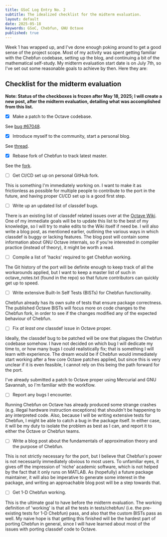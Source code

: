 ```yaml
---
title: GSoC Log Entry No. 2
subtitle: The idealized checklist for the midterm evaluation. 
layout: default
date: 2025-05-18
keywords: GSoC, Chebfun, GNU Octave 
published: true
---
```


Week 1 has wrapped up, and I've done enough poking around to get a good sense of the project scope. 
Most of my activity was spent getting familiar with the Chebfun codebase, setting up the blog, and continuing a bit of the mathematical self-study.
My midterm evaluation start date is on July 7th, so I've set out some reasonable goals to achieve by then.
Here they are:

## Checklist for the midterm evaluation

**Note: Status of the checkboxes is frozen after May 18, 2025; I will create a new post, after the midterm evaluation, detailing what was accomplished from this list.**

- [x] Make a patch to the Octave codebase.

See <a href='https://savannah.gnu.org/bugs/?67048' target='_blank'>bug #67048</a>.

- [x] Introduce myself to the community, start a personal blog. 

See <a href='https://octave.discourse.group/t/gsoc-2025-project-discussion-porting-chebfun-to-gnu-octave/6521' target='_blank'>thread</a>.

- [x] Rebase fork of Chebfun to track latest master.

See the <a href='https://github.com/kolmanthomas/chebfun' target='_blank'>fork</a>.

- [ ] Get CI/CD set up on personal GitHub fork. 

This is something I'm immediately working on.
I want to make it as frictionless as possible for multiple people to contribute to the port in the future, and having proper CI/CD set up is a good first step.

- [ ] Write up an updated list of classdef bugs. 

There is an existing list of classdef related issues over at the <a href='https://wiki.octave.org/Classdef' target='_blank'>Octave Wiki</a>.
One of my immediate goals will be to update this list to the best of my knowledge, so I will try to make edits to the Wiki itself if need be.
I will also write a blog post, as mentioned earlier, outlining the various ways in which classdef is buggy or lacking features.
The blog post will contain some information about GNU Octave internals, so if you're interested in compiler practice (instead of theory), it might be worth a read.

- [ ] Compile a list of 'hacks' required to get Chebfun working.

The Git history of the port will be definite enough to keep track of all the workarounds applied, but I want to keep a master list of such in octave_notes.txt (found in the repo) so that future contributors can quickly get up to speed.

- [ ] Write extensive Built-In Self Tests (BISTs) for Chebfun functionality. 

Chebfun already has its own suite of tests that ensure package correctness.
The published Octave BISTs will focus more on code changes to the Chebfun fork, in order to see if the changes modified any of the expected behaviour of Chebfun.

- [ ] Fix *at least one* classdef issue in Octave proper.

Ideally, the classdef bug to be patched will be one that plagues the Chebfun codebase somehow.
I have not decided on which bug I will dedicate my time to, or how many bugs I could realistically fix; that is something I will learn with experience.
The dream would be if Chebfun would immediately start working after a few core Octave patches applied, but since this is very unclear if it is even feasible, I cannot rely on this being the path forward for the port.

I've already submitted a patch to Octave proper using Mercurial and GNU Savannah, so I'm familiar with the workflow.

- [ ] Report any bugs I encounter.

Running Chebfun on Octave has already produced some strange crashes (e.g. illegal hardware instruction exceptions) that shouldn't be happening to any interpreted code.
Also, because I will be writing extensive tests for Chebfun, I might be able to catch a bug in the package itself.
In either case, it will be my duty to isolate the problem as best as I can, and report it to either the Octave or Chebfun teams.

- [ ] Write a blog post about the fundamentals of approximation theory and the purpose of Chebfun. 

This is not strictly necessary for the port, but I believe that Chebfun's power is not necessarily immediately obvious to most users.
To unfamiliar eyes, it gives off the impression of 'niche' academic software, which is not helped by the fact that it only runs on MATLAB.
As (hopefully) a future package maintainer, it will also be imperative to generate some interest in the package, and writing an approachable blog post will be a step towards that.

- [ ] Get 1-D Chebfun working. 

This is the ultimate goal to have before the midterm evaluation. 
The working definition of 'working' is that all the tests in tests/chebfun/ (i.e. the pre-existing tests for 1-D Chebfun) pass, and also that the custom BISTs pass as well.
My naive hope is that getting this finished will be the hardest part of porting Chebfun in general, since I will have learned about most of the issues with porting classdef code to Octave.


